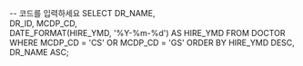 -- 코드를 입력하세요
SELECT 
    DR_NAME,	
    DR_ID, 
    MCDP_CD,	
    DATE_FORMAT(HIRE_YMD, '%Y-%m-%d') AS HIRE_YMD
FROM DOCTOR
WHERE MCDP_CD = 'CS' OR MCDP_CD = 'GS'
ORDER BY 
    HIRE_YMD DESC, 
    DR_NAME ASC;